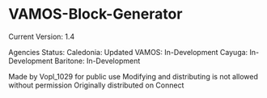 # VAMOS-Block-Generator

Current Version: 1.4

Agencies Status:
Caledonia: Updated
VAMOS: In-Development
Cayuga: In-Development
Baritone: In-Development

Made by Vopl_1029 for public use
Modifying and distributing is not allowed without permission
Originally distributed on Connect
